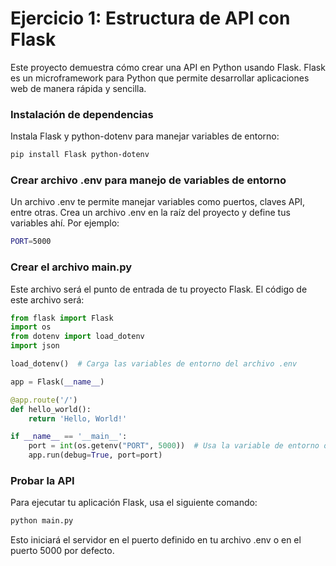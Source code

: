 # Ejercicio 1: Estructura de API con Flask

Este proyecto demuestra cómo crear una API en Python usando Flask. Flask es un microframework para Python que permite desarrollar aplicaciones web de manera rápida y sencilla.

### Instalación de dependencias

Instala Flask y python-dotenv para manejar variables de entorno:

```bash
pip install Flask python-dotenv
```

### Crear archivo .env para manejo de variables de entorno

Un archivo .env te permite manejar variables como puertos, claves API, entre otras. Crea un archivo .env en la raíz del proyecto y define tus variables ahí. Por ejemplo:

```bash
PORT=5000
```

### Crear el archivo main.py
Este archivo será el punto de entrada de tu proyecto Flask. El código de este archivo será:

```python
from flask import Flask
import os
from dotenv import load_dotenv
import json

load_dotenv()  # Carga las variables de entorno del archivo .env

app = Flask(__name__)

@app.route('/')
def hello_world():
    return 'Hello, World!'

if __name__ == '__main__':
    port = int(os.getenv("PORT", 5000))  # Usa la variable de entorno o un puerto por defecto
    app.run(debug=True, port=port)
```

### Probar la API
Para ejecutar tu aplicación Flask, usa el siguiente comando:
```bash
python main.py
```

Esto iniciará el servidor en el puerto definido en tu archivo .env o en el puerto 5000 por defecto.

